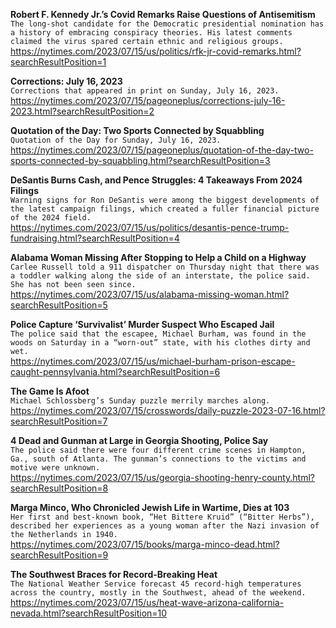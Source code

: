 **Robert F. Kennedy Jr.’s Covid Remarks Raise Questions of Antisemitism**\
`The long-shot candidate for the Democratic presidential nomination has a history of embracing conspiracy theories. His latest comments claimed the virus spared certain ethnic and religious groups.`\
https://nytimes.com/2023/07/15/us/politics/rfk-jr-covid-remarks.html?searchResultPosition=1

**Corrections: July 16, 2023**\
`Corrections that appeared in print on Sunday, July 16, 2023.`\
https://nytimes.com/2023/07/15/pageoneplus/corrections-july-16-2023.html?searchResultPosition=2

**Quotation of the Day: Two Sports Connected by Squabbling**\
`Quotation of the Day for Sunday, July 16, 2023.`\
https://nytimes.com/2023/07/15/pageoneplus/quotation-of-the-day-two-sports-connected-by-squabbling.html?searchResultPosition=3

**DeSantis Burns Cash, and Pence Struggles: 4 Takeaways From 2024 Filings**\
`Warning signs for Ron DeSantis were among the biggest developments of the latest campaign filings, which created a fuller financial picture of the 2024 field.`\
https://nytimes.com/2023/07/15/us/politics/desantis-pence-trump-fundraising.html?searchResultPosition=4

**Alabama Woman Missing After Stopping to Help a Child on a Highway**\
`Carlee Russell told a 911 dispatcher on Thursday night that there was a toddler walking along the side of an interstate, the police said. She has not been seen since.`\
https://nytimes.com/2023/07/15/us/alabama-missing-woman.html?searchResultPosition=5

**Police Capture ‘Survivalist’ Murder Suspect Who Escaped Jail**\
`The police said that the escapee, Michael Burham, was found in the woods on Saturday in a “worn-out” state, with his clothes dirty and wet.`\
https://nytimes.com/2023/07/15/us/michael-burham-prison-escape-caught-pennsylvania.html?searchResultPosition=6

**The Game Is Afoot**\
`Michael Schlossberg’s Sunday puzzle merrily marches along.`\
https://nytimes.com/2023/07/15/crosswords/daily-puzzle-2023-07-16.html?searchResultPosition=7

**4 Dead and Gunman at Large in Georgia Shooting, Police Say**\
`The police said there were four different crime scenes in Hampton, Ga., south of Atlanta. The gunman’s connections to the victims and motive were unknown.`\
https://nytimes.com/2023/07/15/us/georgia-shooting-henry-county.html?searchResultPosition=8

**Marga Minco, Who Chronicled Jewish Life in Wartime, Dies at 103**\
`Her first and best-known book, “Het Bittere Kruid” (“Bitter Herbs”), described her experiences as a young woman after the Nazi invasion of the Netherlands in 1940.`\
https://nytimes.com/2023/07/15/books/marga-minco-dead.html?searchResultPosition=9

**The Southwest Braces for Record-Breaking Heat**\
`The National Weather Service forecast 45 record-high temperatures across the country, mostly in the Southwest, ahead of the weekend.`\
https://nytimes.com/2023/07/15/us/heat-wave-arizona-california-nevada.html?searchResultPosition=10

